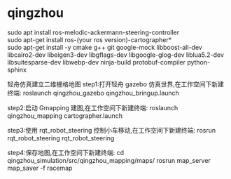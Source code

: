 # qingzhou
sudo apt install ros-melodic-ackermann-steering-controller      
sudo apt-get install ros-(your ros version)-cartographer*     
sudo apt-get install -y 
cmake 
g++ 
git 
google-mock 
libboost-all-dev 
libcairo2-dev 
libeigen3-dev libgflags-dev 
libgoogle-glog-dev 
liblua5.2-dev 
libsuitesparse-dev 
libwebp-dev 
ninja-build 
protobuf-compiler 
python-sphinx

轻舟仿真建立二维栅格地图
step1:打开轻舟 gazebo 仿真世界,在工作空间下新建终端:
roslaunch qingzhou_gazebo qingzhou_bringup.launch

step2:启动 Gmapping 建图,在工作空间下新建终端:
roslaunch qingzhou_mapping cartographer.launch

step3:使用 rqt_robot_steering 控制小车移动,在工作空间下新建终端:
rosrun rqt_robot_steering rqt_robot_steering

step4:保存地图,在工作空间下新建终端:
cd qingzhou_simulation/src/qingzhou_mapping/maps/
rosrun map_server map_saver -f racemap
